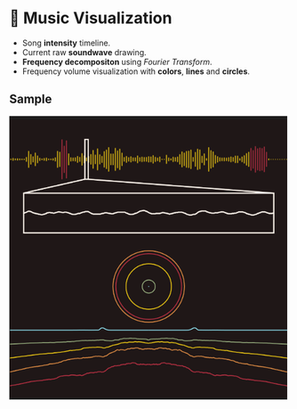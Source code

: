 # :musical_note: Music Visualization
- Song **intensity** timeline.
- Current raw **soundwave** drawing.
- **Frequency decompositon** using *Fourier Transform*.
- Frequency volume visualization with **colors**, **lines** and **circles**.

## Sample
<img src="sample.png" width="500"/>
